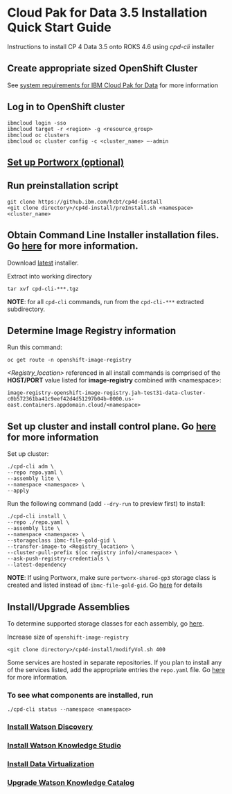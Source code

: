 # Cloud Pak for Data 3.5 Installation Quick Start Guide

Instructions to install CP 4 Data 3.5 onto ROKS 4.6 using *cpd-cli* installer

## Create appropriate sized OpenShift Cluster

See [system requirements for IBM Cloud Pak for Data](https://www.ibm.com/support/knowledgecenter/SSQNUZ_3.5.0/cpd/plan/rhos-reqs.html?view=kc) for more information

## Log in to OpenShift cluster

    ibmcloud login -sso
    ibmcloud target -r <region> -g <resource_group>
    ibmcloud oc clusters
    ibmcloud oc cluster config -c <cluster_name> –-admin

## [Set up Portworx (optional)](./portworx-setup.md)

## Run preinstallation script

    git clone https://github.ibm.com/hcbt/cp4d-install
    <git clone directory>/cp4d-install/preInstall.sh <namespace> <cluster_name>

## Obtain Command Line Installer installation files. Go [here](https://www.ibm.com/support/knowledgecenter/SSQNUZ_latest/cpd/install/installation-files.html) for more information.

Download [latest](https://github.com/IBM/cpd-cli/releases) installer.

Extract into working directory

    tar xvf cpd-cli-***.tgz

**NOTE**: for all `cpd-cli` commands, run from the `cpd-cli-***` extracted subdirectory.

## Determine Image Registry information

Run this command:

    oc get route -n openshift-image-registry 

*<Registry_location>* referenced in all install commands is comprised of the **HOST/PORT** value listed for **image-registry** combined with \<namespace\>:

    image-registry-openshift-image-registry.jah-test31-data-cluster-c0b572361ba41c9eef42d4d51297b04b-0000.us-east.containers.appdomain.cloud/<namespace>

## Set up cluster and install control plane. Go [here](https://www.ibm.com/support/knowledgecenter/SSQNUZ_latest/cpd/install/service_accts.html) for more information 

Set up cluster:

    ./cpd-cli adm \
    --repo repo.yaml \
    --assembly lite \
    --namespace <namespace> \
    --apply

Run the following command (add `--dry-run` to preview first) to install:

    ./cpd-cli install \
    --repo ./repo.yaml \
    --assembly lite \
    --namespace <namespace> \
    --storageclass ibmc-file-gold-gid \
    --transfer-image-to <Registry_location> \
    --cluster-pull-prefix $(oc registry info)/<namespace> \
    --ask-push-registry-credentials \
    --latest-dependency

**NOTE**: If using Portworx, make sure `portworx-shared-gp3` storage class is created and listed instead of `ibmc-file-gold-gid`. Go [here](https://www.ibm.com/support/producthub/icpdata/docs/content/SSQNUZ_latest/cpd/install/portworx-storage-classes.html)
 for details

## Install/Upgrade Assemblies

To determine supported storage classes for each assembly, go [here](https://www.ibm.com/support/knowledgecenter/SSQNUZ_3.5.0/sys-reqs/services_prereqs.html#services_prereqs__hw-reqs).

Increase size of `openshift-image-registry`

    <git clone directory>/cp4d-install/modifyVol.sh 400

Some services are hosted in separate repositories. If you plan to install any of the services listed, add the appropriate entries the `repo.yaml` file.  Go [here](https://www.ibm.com/support/knowledgecenter/SSQNUZ_3.5.0/cpd/install/installation-files.html) for more information.

### To see what components are installed, run

    ./cpd-cli status --namespace <namespace>

### [Install Watson Discovery](./WD_README.md)

### [Install Watson Knowledge Studio](./WKS_README.md)

### [Install Data Virtualization](./DV_README.md)

### [Upgrade Watson Knowledge Catalog](./Upgrading_WKC.md)
